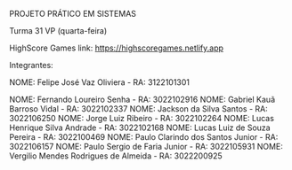 PROJETO PRÁTICO EM SISTEMAS 

Turma 31 VP (quarta-feira)

HighScore Games
link: https://highscoregames.netlify.app

Integrantes:

NOME: Felipe José Vaz Oliviera              - RA: 3122101301

NOME: Fernando Loureiro Senha               - RA: 3022102916
NOME: Gabriel Kauã Barroso Vidal            - RA: 3022102337
NOME: Jackson da Silva Santos               - RA: 3022106250
NOME: Jorge Luiz Ribeiro                    - RA: 3022102264
NOME: Lucas Henrique Silva Andrade          - RA: 3022102168
NOME: Lucas Luiz de Souza Pereira           - RA: 3022100469
NOME: Paulo Clarindo dos Santos Junior      - RA: 3022106157
NOME: Paulo Sergio de Faria Junior          - RA: 3022105931
NOME: Vergilio Mendes Rodrigues de Almeida  - RA: 3022200925
